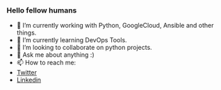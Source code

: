 ### Hello fellow humans 

- 🔭 I’m currently working with Python, GoogleCloud, Ansible and other things.
- 🌱 I’m currently learning DevOps Tools.
- 👯 I’m looking to collaborate on python projects.
- 💬 Ask me about anything :)
- 📫 How to reach me: 
- [Twitter](https://twitter.com/hercula_no/)
- [Linkedin](https://linkedin.com/in/lucasgherculano)

